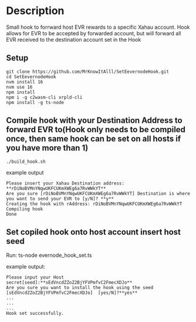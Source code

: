 # Description

Small hook to forrward host EVR rewards to a specific Xahau account.
Hook allows for EVR to be accepted by forwarded account, but will forward all EVR received to the destination account set in the Hook

## Setup

    git clone https://github.com/MrKnowItAlll/SetEevernodeHook.git
    cd SetEevernodeHook
    nvm install 16
    nvm use 16
    npm install
    npm i -g c2wasm-cli xrpld-cli
    npm install -g ts-node

## Compile hook with your Destination Address to forward EVR to(Hook only needs to be compiled once, then same hook can be set on all hosts if you have more than 1)

    ./build_hook.sh

example output

    Please insert your Xahau Destination address:
    **rDiNoBVMnYNqwUKFCUKmXWEg6a7RvWWkYT**
    Are you sure [rDiNoBVMnYNqwUKFCUKmXWEg6a7RvWWkYT] Destination is where you want to send your EVR to [y/N]? **y**
    Creating the hook with rAddress: rDiNoBVMnYNqwUKFCUKmXWEg6a7RvWWkYT
    Compiling hook
    Done

## Set copiled hook onto host account insert host seed

Run:
    ts-node evernode_hook_set.ts

example output:

    Please input your Host secret[seed]:**sEdVncdZZoZ2BjYFVPmfvC2FmecXDJo**
    Are you sure you want to install the hook using the seed [sEdVncdZZoZ2BjYFVPmfvC2FmecXDJo]  [yes/N]?**yes**
    ...
    ...
    ...
    Hook set successfully.
